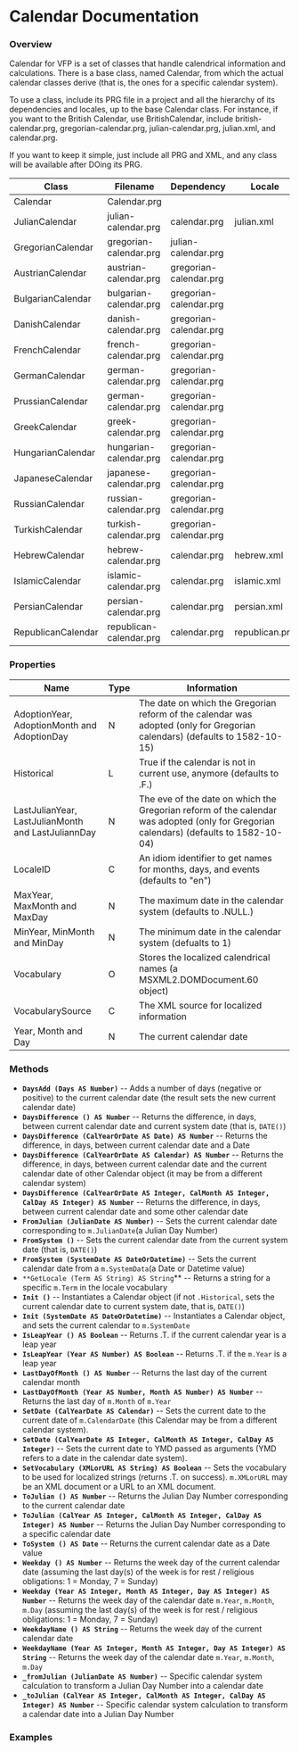 # Calendar Documentation

### Overview

Calendar for VFP is a set of classes that handle calendrical information and calculations. There is a base class, named Calendar, from which the actual calendar classes derive (that is, the ones for a specific calendar system).

To use a class, include its PRG file in a project and all the hierarchy of its dependencies and locales, up to the base Calendar class. For instance, if you want to the British Calendar, use BritishCalendar, include british-calendar.prg, gregorian-calendar.prg, julian-calendar.prg, julian.xml, and calendar.prg.

If you want to keep it simple, just include all PRG and XML, and any class will be available after DOing its PRG.

| Class | Filename | Dependency | Locale |
| ----- | -------- | ---------- | ------ |
| Calendar | Calendar.prg | | |
| JulianCalendar | julian-calendar.prg | calendar.prg | julian.xml |
| GregorianCalendar | gregorian-calendar.prg | julian-calendar.prg | |
| AustrianCalendar | austrian-calendar.prg | gregorian-calendar.prg | |
| BulgarianCalendar | bulgarian-calendar.prg | gregorian-calendar.prg | |
| DanishCalendar | danish-calendar.prg | gregorian-calendar.prg | |
| FrenchCalendar | french-calendar.prg | gregorian-calendar.prg | |
| GermanCalendar | german-calendar.prg | gregorian-calendar.prg | |
| PrussianCalendar | german-calendar.prg | gregorian-calendar.prg | |
| GreekCalendar | greek-calendar.prg | gregorian-calendar.prg | |
| HungarianCalendar | hungarian-calendar.prg | gregorian-calendar.prg | |
| JapaneseCalendar | japanese-calendar.prg | gregorian-calendar.prg | |
| RussianCalendar | russian-calendar.prg | gregorian-calendar.prg | |
| TurkishCalendar | turkish-calendar.prg | gregorian-calendar.prg | |
| HebrewCalendar | hebrew-calendar.prg | calendar.prg | hebrew.xml |
| IslamicCalendar | islamic-calendar.prg | calendar.prg | islamic.xml |
| PersianCalendar | persian-calendar.prg | calendar.prg | persian.xml |
| RepublicanCalendar | republican-calendar.prg | calendar.prg | republican.prg |

### Properties

| Name | Type | Information |
| ---- | ---- | ----------- |
| AdoptionYear, AdoptionMonth and AdoptionDay | N | The date on which the Gregorian reform of the calendar was adopted (only for Gregorian calendars) (defaults to 1582-10-15) |
| Historical | L | True if the calendar is not in current use, anymore (defaults to .F.) |
| LastJulianYear, LastJulianMonth and LastJuliannDay | N | The eve of the date on which the Gregorian reform of the calendar was adopted (only for Gregorian calendars) (defaults to 1582-10-04) |
| LocaleID | C | An idiom identifier to get names for months, days, and events (defaults to "en") |
| MaxYear, MaxMonth and MaxDay | N | The maximum date in the calendar system (defaults to .NULL.) |
| MinYear, MinMonth and MinDay | N | The minimum date in the calendar system (defualts to 1)|
| Vocabulary | O | Stores the localized calendrical names (a MSXML2.DOMDocument.60 object) |
| VocabularySource | C | The XML source for localized information | 
| Year, Month and Day | N | The current calendar date |

### Methods

- **`DaysAdd (Days AS Number)`**
-- Adds a number of days (negative or positive) to the current calendar date (the result sets the new current calendar date)
- **`DaysDifference () AS Number`**
-- Returns the difference, in days, between current calendar date and current system date (that is, `DATE()`)
- **`DaysDifference (CalYearOrDate AS Date) AS Number`**
-- Returns the difference, in days, between current calendar date and a Date
- **`DaysDifference (CalYearOrDate AS Calendar) AS Number`**
-- Returns the difference, in days, between current calendar date and the current calendar date of other Calendar object (it may be from a different calendar system)
- **`DaysDifference (CalYearOrDate AS Integer, CalMonth AS Integer, CalDay AS Integer) AS Number`**
-- Returns the difference, in days, between current calendar date and some other calendar date
- **`FromJulian (JulianDate AS Number)`**
-- Sets the current calendar date corresponding to `m.JulianDate`(a Julian Day Number)
- **`FromSystem ()`**
-- Sets the current calendar date from the current system date (that is, `DATE()`)
- **`FromSystem (SystemDate AS DateOrDatetime)`**
-- Sets the current calendar date from a `m.SystemData`(a Date or Datetime value)
- `**GetLocale (Term AS String) AS String`**
-- Returns a string for a specific `m.Term` in the locale vocabulary
- **`Init ()`**
-- Instantiates a Calendar object (if not `.Historical`, sets the current calendar date to current system date, that is, `DATE()`)
- **`Init (SystemDate AS DateOrDatetime)`**
-- Instantiates a Calendar object, and sets the current calendar to `m.SystemDate`
- **`IsLeapYear () AS Boolean`**
-- Returns .T. if the current calendar year is a leap year
- **`IsLeapYear (Year AS Number) AS Boolean`**
-- Returns .T. if the `m.Year` is a leap year
- **`LastDayOfMonth () AS Number`**
-- Returns the last day of the current calendar month
- **`LastDayOfMonth (Year AS Number, Month AS Number) AS Number`**
-- Returns the last day of `m.Month` of `m.Year`
- **`SetDate (CalYearDate AS Calendar)`**
-- Sets the current date to the current date of `m.CalendarDate` (this Calendar may be from a different calendar system).
- **`SetDate (CalYearDate AS Integer, CalMonth AS Integer, CalDay AS Integer)`**
-- Sets the current date to YMD passed as arguments (YMD refers to a date in the calendar date system).
- **`SetVocabulary (XMLorURL AS String) AS Boolean`**
-- Sets the vocabulary to be used for localized strings (returns .T. on success). `m.XMLorURL` may be an XML document or a URL to an XML document.
- **`ToJulian () AS Number`**
-- Returns the Julian Day Number corresponding to the current calendar date
- **`ToJulian (CalYear AS Integer, CalMonth AS Integer, CalDay AS Integer) AS Number`**
-- Returns the Julian Day Number corresponding to a specific calendar date
- **`ToSystem () AS Date`**
-- Returns the current calendar date as a Date value
- **`Weekday () AS Number`**
-- Returns the week day of the current calendar date (assuming the last day(s) of the week is for rest / religious obligations: 1 = Monday, 7 = Sunday)
- **`Weekday (Year AS Integer, Month AS Integer, Day AS Integer) AS Number`**
-- Returns the week day of the calendar date `m.Year`, `m.Month`, `m.Day` (assuming the last day(s) of the week is for rest / religious obligations: 1 = Monday, 7 = Sunday)
- **`WeekdayName () AS String`**
-- Returns the week day of the current calendar date
- **`WeekdayName (Year AS Integer, Month AS Integer, Day AS Integer) AS String`**
-- Returns the week day of the calendar date `m.Year`, `m.Month`, `m.Day`
- **`_fromJulian (JulianDate AS Number)`**
-- Specific calendar system calculation to transform a Julian Day Number into a calendar date
- **`_toJulian (CalYear AS Integer, CalMonth AS Integer, CalDay AS Integer) AS Number`**
-- Specific calendar system calculation to transform a calendar date into a Julian Day Number

### Examples
